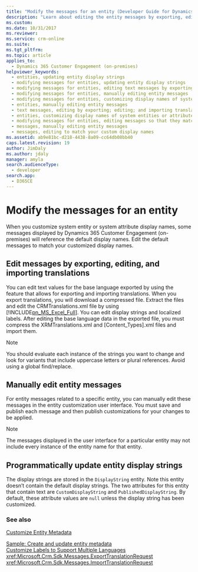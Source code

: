 ```yaml
---
title: "Modify the messages for an entity (Developer Guide for Dynamics 365 Customer Engagement (on-premises)) | MicrosoftDocs"
description: "Learn about editing the entity messages by exporting, editing, and importing translations."
ms.custom: 
ms.date: 10/31/2017
ms.reviewer: 
ms.service: crm-online
ms.suite: 
ms.tgt_pltfrm: 
ms.topic: article
applies_to: 
  - Dynamics 365 Customer Engagement (on-premises)
helpviewer_keywords: 
  - entities, updating entity display strings
  - modifying messages for entities, updating entity display strings
  - modifying messages for entities, editing text messages by exporting; editing; and importing translations
  - modifying messages for entities, manually editing entity messages
  - modifying messages for entities, customizing display names of system entities or attributes
  - entities, manually editing entity messages
  - text messages, editing by exporting; editing; and importing translations
  - entities, customizing display names of system entities or attributes
  - modifying messages for entities, editing messages so that they match your custom display names
  - messages, manually editing entity messages
  - messages, editing to match your custom display names
ms.assetid: ab9e81bc-d218-4438-8a09-cc64db08bb40
caps.latest.revision: 19
author: JimDaly
ms.author: jdaly
manager: amyla
search.audienceType: 
  - developer
search.app: 
  - D365CE
---
```

# Modify the messages for an entity

When you customize system entity or system attribute display names, some messages displayed by Dynamics 365 Customer Engagement (on-premises) will reference the default display names. Edit the default messages to match your customized display names.  
  
## Edit messages by exporting, editing, and importing translations

 You can edit text values for the base language exported by using the feature that allows for exporting and importing translations. When you export translations, you will download a compressed file. Extract the files and edit the CRMTranslations.xml file by using [!INCLUDE[pn_MS_Excel_Full](../includes/pn-ms-excel-full.md)]. You can edit display strings and localized labels. After editing the base language data in the exported file, you must compress the XRMTranslations.xml and [Content_Types].xml files and import them.
  
> [!NOTE]
>  You should evaluate each instance of the strings you want to change and look for variants that include uppercase letters or plural references. Avoid using a global find/replace.
  
## Manually edit entity messages

 For entity messages related to a specific entity, you can manually edit these messages in the entity customization user interface. You must save and publish each message and then publish customizations for your changes to be applied.

> [!NOTE]
> The messages displayed in the user interface for a particular entity may not include every instance of the entity name for that entity.  
  
 <!-- Remove the section below if Bug 700890 is not fixed -->

## Programmatically update entity display strings

 The display strings are stored in the `DisplayString` entity. Note this entity doesn’t contain the default display strings. The two attributes for this entity that contain text are `CustomDisplayString` and `PublishedDisplayString`. By default, these attribute values are `null` unless the display string has been customized.  
  
### See also

 [Customize Entity Metadata](customize-entity-metadata.md)   
 <!--Bug 700890 created to expose this in web api 
 [DisplayString Entity](entities/displaystring.md)   
 -->
 [Sample: Create and update entity metadata](org-service/sample-create-update-entity-metadata.md)   
 [Customize Labels to Support Multiple Languages](customize-labels-support-multiple-languages.md)   
 <xref:Microsoft.Crm.Sdk.Messages.ExportTranslationRequest>   
 <xref:Microsoft.Crm.Sdk.Messages.ImportTranslationRequest>
